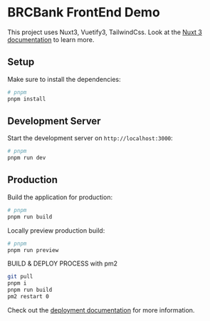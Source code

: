 # BRCBank FrontEnd Demo

This project uses Nuxt3, Vuetify3, TailwindCss.
Look at the [Nuxt 3 documentation](https://nuxt.com/docs/getting-started/introduction) to learn more.

## Setup

Make sure to install the dependencies:

```bash
# pnpm
pnpm install
```

## Development Server

Start the development server on `http://localhost:3000`:

```bash
# pnpm
pnpm run dev
```

## Production

Build the application for production:

```bash
# pnpm
pnpm run build
```

Locally preview production build:

```bash
# pnpm
pnpm run preview
```

BUILD & DEPLOY PROCESS with pm2
```bash
git pull
pnpm i
pnpm run build
pm2 restart 0


```


Check out the [deployment documentation](https://nuxt.com/docs/getting-started/deployment) for more information.

